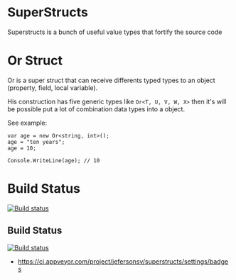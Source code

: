 # SuperStructs
Superstructs is a bunch of useful value types that fortify the source code

# Or Struct

Or is a super struct that can receive differents typed types to an object (property, field, local variable).

His construction has five generic types like ```Or<T, U, V, W, X>``` then it's will be possible put a lot of combination data types into a object.

See example:

```
var age = new Or<string, int>();
age = "ten years";
age = 10;

Console.WriteLine(age); // 10
```

# Build Status

[![Build status](https://ci.appveyor.com/api/projects/jefersonsv/superstructs?svg=true?svg=true)](https://ci.appveyor.com/project/jefersonsv/superstructs)


Build Status
------------

[![Build status](https://ci.appveyor.com/api/projects/status/ggj9ox7f633vmp2y?svg=true)](https://ci.appveyor.com/project/jefersonsv/superstructs)

* https://ci.appveyor.com/project/jefersonsv/superstructs/settings/badges